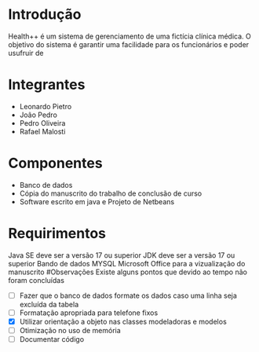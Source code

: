 # Introdução
Health++ é um sistema de gerenciamento de uma fictícia clínica médica. O objetivo do sistema é garantir uma facilidade para os funcionários e poder usufruir de
# Integrantes 
- Leonardo Pietro
- João Pedro
- Pedro Oliveira 
- Rafael Malosti
# Componentes
- Banco de dados
- Cópia do manuscrito do trabalho de conclusão de curso
- Software escrito em java e Projeto de Netbeans
# Requirimentos
Java SE deve ser a versão 17 ou superior
JDK deve ser a versão 17 ou superior
Bando de dados MYSQL
Microsoft Office para a vizualização do manuscrito
#Observações
Existe alguns pontos que devido ao tempo não foram concluídas
- [ ] Fazer que o banco de dados formate os dados caso uma linha seja excluída da tabela 
- [ ] Formatação apropriada para telefone fixos
- [x] Utilizar orientação a objeto nas classes modeladoras e modelos
- [ ] Otimização no uso de memória
- [ ] Documentar código
